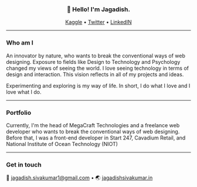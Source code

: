 <h3 align="center">👋 Hello! I'm Jagadish.</h3>

<p align="center">
  <a href="https://www.kaggle.com/jagadish13">Kaggle</a> •
  <a href="https://twitter.com/JagadishSiva">Twitter</a> •
  <a href="https://www.linkedin.com/in/jagadish-sivakumar/">LinkedIN</a>
</p>

---

### Who am I

An innovator by nature, who wants to break the conventional ways of web designing. Exposure to fields like Design to Technology and Psychology changed my views of seeing the world. I love seeing technology in terms of design and interaction. This vision reflects in all of my projects and ideas.

Experimenting and exploring is my way of life. In short, I do what I love and I love what I do.

---

### Portfolio

Currently, I'm the head of MegaCraft Technologies and a freelance web developer who wants to break the conventional ways of web designing. Before that, I was a front-end developer in Start 247, Cavadium Retail, and National Institute of Ocean Technology (NIOT)

---

### Get in touch

<span> 📧 </span> <a href="mailto:jagadish.sivakumar1@gmail.com"> jagadish.sivakumar1@gmail.com </a>  •  <span> 🌏 </span> <a href="http://www.jagadishsivakumar.in/"> jagadishsivakumar.in </a>

